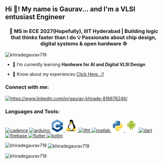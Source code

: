 <h2 align="left">Hi 👋! My name is Gaurav... and I'm a VLSI entusiast Engineer </h2>

<h3 align="center">🧠  MS in ECE 2027(Hopefully), IIIT Hyderabad | Building logic that thinks faster than I do 💡 Passionate about chip design, digital systems & open hardware ⚙️ </h3>

<p align="left"> <img src="https://komarev.com/ghpvc/?username=khiradegaurav719&label=Profile%20views&color=0e75b6&style=flat" alt="khiradegaurav719" /> </p>

<!-- <p align="left"> <a href="https://github.com/ryo-ma/github-profile-trophy"><img src="https://github-profile-trophy.vercel.app/?username=khiradegaurav719" alt="khiradegaurav719" /></a> --> </p> 

- 🌱 I’m currently learning **Hardware for AI and Digital VLSI Design**
 
- 📄 Know about my experiences [Click Here...!!](https://drive.google.com/file/d/1nCNemtGX-pYwKznbdhRoZ0-9JZg1DaDE/view?usp=sharing)

<h3 align="left">Connect with me:</h3>
<p align="left">
<a href="https://www.linkedin.com/in/gaurav-khirade-816676246/" target="blank"><img align="center" src="https://raw.githubusercontent.com/rahuldkjain/github-profile-readme-generator/master/src/images/icons/Social/linked-in-alt.svg" alt="https://www.linkedin.com/in/gaurav-khirade-816676246/" height="30" width="40" /></a>
</p>

<h3 align="left">Languages and Tools:</h3>
<p align="left"> <a href="https://www.cadence.com/" target="_blank" rel="noreferrer"> <img src="https://logowik.com/content/uploads/images/cadence2352.logowik.com.webp" alt="cadence" width="40" height="40"/></a> <a href="https://www.arduino.cc/" target="_blank" rel="noreferrer"> <img src="https://cdn.worldvectorlogo.com/logos/arduino-1.svg" alt="arduino" width="40" height="40"/> </a> <a href="https://www.w3schools.com/cpp/" target="_blank" rel="noreferrer"> <img src="https://raw.githubusercontent.com/devicons/devicon/master/icons/cplusplus/cplusplus-original.svg" alt="cplusplus" width="40" height="40"/> </a>  <a href="https://www.linux.org/" target="_blank" rel="noreferrer"> <img src="https://raw.githubusercontent.com/devicons/devicon/master/icons/linux/linux-original.svg" alt="linux" width="40" height="40"/> </a> <a href="https://ifttt.com/" target="_blank" rel="noreferrer"> <img src="https://www.vectorlogo.zone/logos/ifttt/ifttt-ar21.svg" alt="ifttt" width="40" height="40"/> </a> <a href="https://www.mathworks.com/" target="_blank" rel="noreferrer"> <img src="https://upload.wikimedia.org/wikipedia/commons/2/21/Matlab_Logo.png" alt="matlab" width="40" height="40"/> </a> <a href="https://www.python.org" target="_blank" rel="noreferrer"> <img src="https://raw.githubusercontent.com/devicons/devicon/master/icons/python/python-original.svg" alt="python" width="40" height="40"/> </a><a href="https://developer.android.com" target="_blank" rel="noreferrer"> <img src="https://raw.githubusercontent.com/devicons/devicon/master/icons/android/android-original-wordmark.svg" alt="android" width="40" height="40"/> </a> <a href="https://dart.dev" target="_blank" rel="noreferrer"> <img src="https://www.vectorlogo.zone/logos/dartlang/dartlang-icon.svg" alt="dart" width="40" height="40"/> </a> <a href="https://firebase.google.com/" target="_blank" rel="noreferrer"> <img src="https://www.vectorlogo.zone/logos/firebase/firebase-icon.svg" alt="firebase" width="40" height="40"/> </a> <a href="https://flutter.dev" target="_blank" rel="noreferrer"> <img src="https://www.vectorlogo.zone/logos/flutterio/flutterio-icon.svg" alt="flutter" width="40" height="40"/> </a> <a href="https://kotlinlang.org" target="_blank" rel="noreferrer"> <img src="https://www.vectorlogo.zone/logos/kotlinlang/kotlinlang-icon.svg" alt="kotlin" width="40" height="40"/> </a></p>

<p><img align="left" src="https://github-readme-stats.vercel.app/api/top-langs?username=khiradegaurav719&show_icons=true&locale=en&layout=compact" alt="khiradegaurav719" /></p>

<p>&nbsp;<img align="center" src="https://github-readme-stats.vercel.app/api?username=khiradegaurav719&show_icons=true&locale=en" alt="khiradegaurav719" /></p>

<p><img align="center" src="https://github-readme-streak-stats.herokuapp.com/?user=khiradegaurav719&" alt="khiradegaurav719" /></p>
